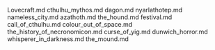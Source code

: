 Lovecraft.md
cthulhu_mythos.md
dagon.md
nyarlathotep.md
nameless_city.md
azathoth.md
the_hound.md
festival.md
call_of_cthulhu.md
colour_out_of_space.md
the_history_of_necronomicon.md
curse_of_yig.md
dunwich_horror.md
whisperer_in_darkness.md
the_mound.md
